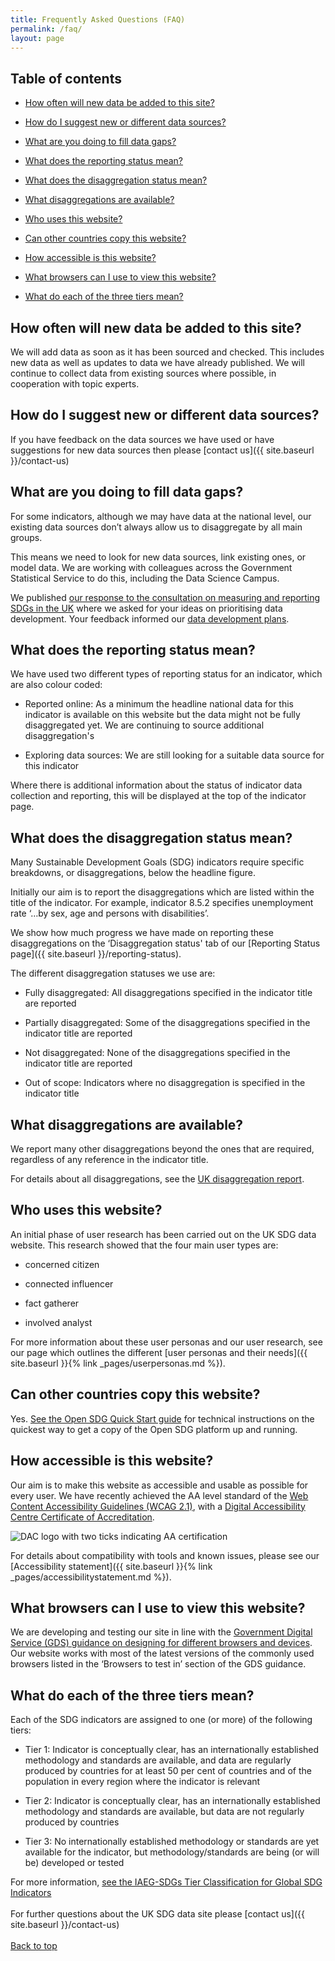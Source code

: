 ```yaml
---
title: Frequently Asked Questions (FAQ)
permalink: /faq/
layout: page
---
```

## Table of contents
- [How often will new data be added to this site?](#how-often-will-new-data-be-added-to-this-site)

- [How do I suggest new or different data sources?](#how-do-i-suggest-new-or-different-data-sources)

- [What are you doing to fill data gaps?](#what-are-you-doing-to-fill-data-gaps)

- [What does the reporting status mean?](#what-does-the-reporting-status-mean)

- [What does the disaggregation status mean?](#what-does-the-disaggregation-status-mean)

- [What disaggregations are available?](#what-disaggregations-are-available)

- [Who uses this website?](#who-uses-this-website)

- [Can other countries copy this website?](#can-other-countries-copy-this-website)

- [How accessible is this website?](#how-accessible-is-this-website)

- [What browsers can I use to view this website?](#what-browsers-can-i-use-to-view-this-website)

- [What do each of the three tiers mean?](#what-do-each-of-the-three-tiers-mean)


## How often will new data be added to this site?
We will add data as soon as it has been sourced and checked. This includes new data as well as updates to data we have already published. We will continue to collect data from existing sources where possible, in cooperation with topic experts.

## How do I suggest new or different data sources?
If you have feedback on the data sources we have used or have suggestions for new data sources then please [contact us]({{ site.baseurl }}/contact-us)


## What are you doing to fill data gaps?
For some indicators, although we may have data at the national level, our existing data sources don’t always allow us to disaggregate by all main groups.

This means we need to look for new data sources, link existing ones, or model data. We are working with colleagues across the Government Statistical Service to do this, including the Data Science Campus.

We published [our response to the consultation on measuring and reporting SDGs in the UK](https://consultations.ons.gov.uk/sustainable-development-goals/ons-approach-to-measuring-reporting-sdgs-in-the-uk/) where we asked for your ideas on prioritising data development. Your feedback informed our [data development plans](https://www.ons.gov.uk/economy/environmentalaccounts/articles/ukdatagapsinclusivedataactionplantowardstheglobalsustainabledevelopmentgoalindicators/2018-03-19).


## What does the reporting status mean?
We have used two different types of reporting status for an indicator, which are also colour coded:

 * Reported online: As a minimum the headline national data for this indicator is available on this website but the data might not be fully disaggregated yet. We are continuing to source additional disaggregation's
 
 * Exploring data sources: We are still looking for a suitable data source for this indicator

Where there is additional information about the status of indicator data collection and reporting, this will be displayed at the top of the indicator page.


## What does the disaggregation status mean?
Many Sustainable Development Goals (SDG) indicators require specific breakdowns, or disaggregations, below the headline figure.

Initially our aim is to report the disaggregations which are listed within the title of the indicator. For example, indicator 8.5.2 specifies unemployment rate ‘…by sex, age and persons with disabilities’.

We show how much progress we have made on reporting these disaggregations on the ‘Disaggregation status' tab of our [Reporting Status page]({{ site.baseurl }}/reporting-status).

The different disaggregation statuses we use are:

* Fully disaggregated: All disaggregations specified in the indicator title are reported

* Partially disaggregated: Some of the disaggregations specified in the indicator title are reported

* Not disaggregated: None of the disaggregations specified in the indicator title are reported

* Out of scope: Indicators where no disaggregation is specified in the indicator title

## What disaggregations are available?
We report many other disaggregations beyond the ones that are required, regardless of any reference in the indicator title.

For details about all disaggregations, see the [UK disaggregation report](https://sdgdata.gov.uk/sdg-data/disaggregations.html).

## Who uses this website?
An initial phase of user research has been carried out on the UK SDG data website. This research showed that the four main user types are:

  * concerned citizen
  
  * connected influencer
  
  * fact gatherer
  
  * involved analyst

For more information about these user personas and our user research, see our page which outlines the different [user personas and their needs]({{ site.baseurl }}{% link _pages/userpersonas.md %}).


## Can other countries copy this website?
Yes. [See the Open SDG Quick Start guide](https://open-sdg.readthedocs.io/en/latest/quick-start/) for technical instructions on the quickest way to get a copy of the Open SDG platform up and running.


## How accessible is this website?
Our aim is to make this website as accessible and usable as possible for every user. We have recently achieved the AA level standard of the [Web Content Accessibility Guidelines (WCAG 2.1)](https://www.gov.uk/service-manual/helping-people-to-use-your-service/understanding-wcag), with a [Digital Accessibility Centre Certificate of Accreditation](http://digitalaccessibilitycentre.org/index.php/office-for-national-statistics-sdg).


![DAC logo with two ticks indicating AA certification](https://sustainabledevelopment-uk.github.io/public/dac_logo_with_two_ticks.png)


For details about compatibility with tools and known issues, please see our [Accessibility statement]({{ site.baseurl }}{% link _pages/accessibilitystatement.md %}).


## What browsers can I use to view this website?
We are developing and testing our site in line with the [Government Digital Service (GDS) guidance on designing for different browsers and devices](https://www.gov.uk/service-manual/technology/designing-for-different-browsers-and-devices). Our website works with most of the latest versions of the commonly used browsers listed in the ‘Browsers to test in’ section of the GDS guidance.


## What do each of the three tiers mean? 
Each of the SDG indicators are assigned to one (or more) of the following tiers:
 - Tier 1: Indicator is conceptually clear, has an internationally established methodology and standards are available, and data are regularly produced by countries for at least 50 per cent of countries and of the population in every region where the indicator is relevant
 
 - Tier 2: Indicator is conceptually clear, has an internationally established methodology and standards are available, but data are not regularly produced by countries
 
 - Tier 3: No internationally established methodology or standards are yet available for the indicator, but methodology/standards are being (or will be) developed or tested

For more information, [see the IAEG-SDGs Tier Classification for Global SDG Indicators](https://unstats.un.org/sdgs/iaeg-sdgs/tier-classification/)
<br>
<br>
For further questions about the UK SDG data site please [contact us]({{ site.baseurl }}/contact-us)
<br>
<br>
[Back to top](#table-of-contents)
